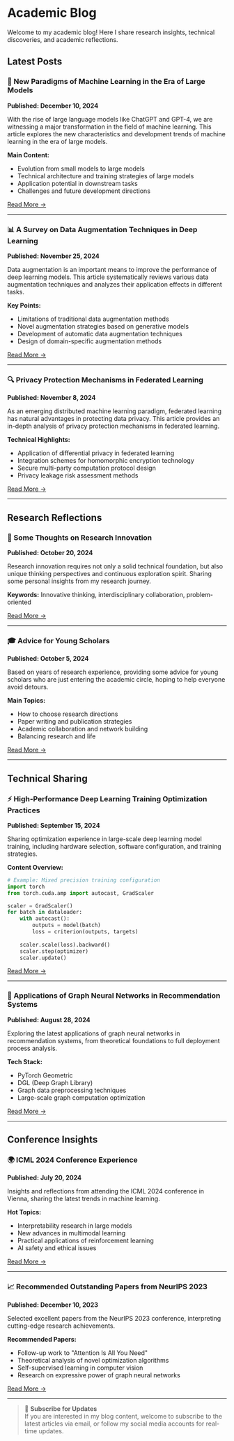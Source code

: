 # Academic Blog

Welcome to my academic blog! Here I share research insights, technical discoveries, and academic reflections.

## Latest Posts

### 🤖 New Paradigms of Machine Learning in the Era of Large Models
**Published: December 10, 2024**

With the rise of large language models like ChatGPT and GPT-4, we are witnessing a major transformation in the field of machine learning. This article explores the new characteristics and development trends of machine learning in the era of large models.

**Main Content:**
- Evolution from small models to large models
- Technical architecture and training strategies of large models
- Application potential in downstream tasks
- Challenges and future development directions

[Read More →](#)

---

### 📊 A Survey on Data Augmentation Techniques in Deep Learning
**Published: November 25, 2024**

Data augmentation is an important means to improve the performance of deep learning models. This article systematically reviews various data augmentation techniques and analyzes their application effects in different tasks.

**Key Points:**
- Limitations of traditional data augmentation methods
- Novel augmentation strategies based on generative models
- Development of automatic data augmentation techniques
- Design of domain-specific augmentation methods

[Read More →](#)

---

### 🔍 Privacy Protection Mechanisms in Federated Learning
**Published: November 8, 2024**

As an emerging distributed machine learning paradigm, federated learning has natural advantages in protecting data privacy. This article provides an in-depth analysis of privacy protection mechanisms in federated learning.

**Technical Highlights:**
- Application of differential privacy in federated learning
- Integration schemes for homomorphic encryption technology
- Secure multi-party computation protocol design
- Privacy leakage risk assessment methods

[Read More →](#)

---

## Research Reflections

### 💭 Some Thoughts on Research Innovation
**Published: October 20, 2024**

Research innovation requires not only a solid technical foundation, but also unique thinking perspectives and continuous exploration spirit. Sharing some personal insights from my research journey.

**Keywords:** Innovative thinking, interdisciplinary collaboration, problem-oriented

[Read More →](#)

---

### 🎓 Advice for Young Scholars
**Published: October 5, 2024**

Based on years of research experience, providing some advice for young scholars who are just entering the academic circle, hoping to help everyone avoid detours.

**Main Topics:**
- How to choose research directions
- Paper writing and publication strategies
- Academic collaboration and network building
- Balancing research and life

[Read More →](#)

---

## Technical Sharing

### ⚡ High-Performance Deep Learning Training Optimization Practices
**Published: September 15, 2024**

Sharing optimization experience in large-scale deep learning model training, including hardware selection, software configuration, and training strategies.

**Content Overview:**
```python
# Example: Mixed precision training configuration
import torch
from torch.cuda.amp import autocast, GradScaler

scaler = GradScaler()
for batch in dataloader:
    with autocast():
        outputs = model(batch)
        loss = criterion(outputs, targets)
    
    scaler.scale(loss).backward()
    scaler.step(optimizer)
    scaler.update()
```

[Read More →](#)

---

### 🧮 Applications of Graph Neural Networks in Recommendation Systems
**Published: August 28, 2024**

Exploring the latest applications of graph neural networks in recommendation systems, from theoretical foundations to full deployment process analysis.

**Tech Stack:**
- PyTorch Geometric
- DGL (Deep Graph Library)
- Graph data preprocessing techniques
- Large-scale graph computation optimization

[Read More →](#)

---

## Conference Insights

### 🌍 ICML 2024 Conference Experience
**Published: July 20, 2024**

Insights and reflections from attending the ICML 2024 conference in Vienna, sharing the latest trends in machine learning.

**Hot Topics:**
- Interpretability research in large models
- New advances in multimodal learning
- Practical applications of reinforcement learning
- AI safety and ethical issues

[Read More →](#)

---

### 📈 Recommended Outstanding Papers from NeurIPS 2023
**Published: December 10, 2023**

Selected excellent papers from the NeurIPS 2023 conference, interpreting cutting-edge research achievements.

**Recommended Papers:**
- Follow-up work to "Attention Is All You Need"
- Theoretical analysis of novel optimization algorithms
- Self-supervised learning in computer vision
- Research on expressive power of graph neural networks

[Read More →](#)

---

> 📝 **Subscribe for Updates**  
> If you are interested in my blog content, welcome to subscribe to the latest articles via email, or follow my social media accounts for real-time updates. 